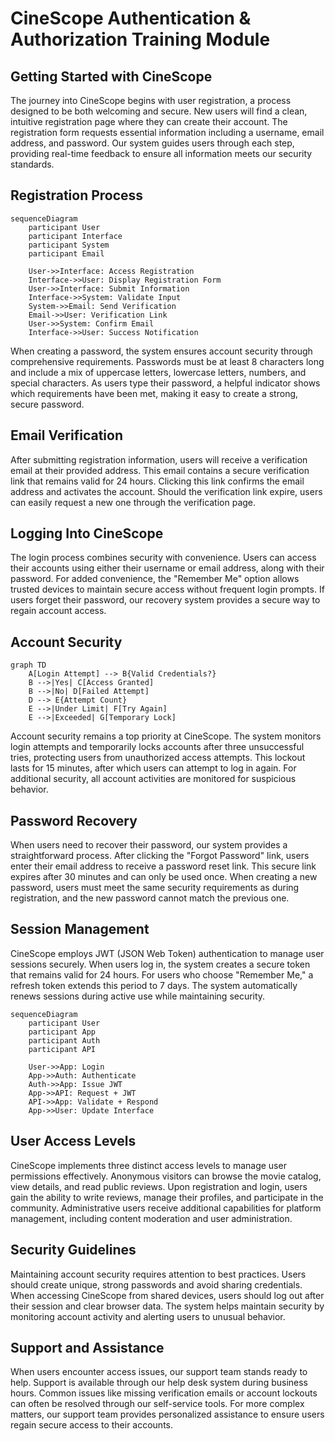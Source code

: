 # CineScope Authentication & Authorization Training Module

## Getting Started with CineScope

The journey into CineScope begins with user registration, a process designed to be both welcoming and secure. New users will find a clean, intuitive registration page where they can create their account. The registration form requests essential information including a username, email address, and password. Our system guides users through each step, providing real-time feedback to ensure all information meets our security standards.

## Registration Process

```mermaid
sequenceDiagram
    participant User
    participant Interface
    participant System
    participant Email
    
    User->>Interface: Access Registration
    Interface->>User: Display Registration Form
    User->>Interface: Submit Information
    Interface->>System: Validate Input
    System->>Email: Send Verification
    Email->>User: Verification Link
    User->>System: Confirm Email
    Interface->>User: Success Notification
```

When creating a password, the system ensures account security through comprehensive requirements. Passwords must be at least 8 characters long and include a mix of uppercase letters, lowercase letters, numbers, and special characters. As users type their password, a helpful indicator shows which requirements have been met, making it easy to create a strong, secure password.

## Email Verification

After submitting registration information, users will receive a verification email at their provided address. This email contains a secure verification link that remains valid for 24 hours. Clicking this link confirms the email address and activates the account. Should the verification link expire, users can easily request a new one through the verification page.

## Logging Into CineScope

The login process combines security with convenience. Users can access their accounts using either their username or email address, along with their password. For added convenience, the "Remember Me" option allows trusted devices to maintain secure access without frequent login prompts. If users forget their password, our recovery system provides a secure way to regain account access.

## Account Security

```mermaid
graph TD
    A[Login Attempt] --> B{Valid Credentials?}
    B -->|Yes| C[Access Granted]
    B -->|No| D[Failed Attempt]
    D --> E{Attempt Count}
    E -->|Under Limit| F[Try Again]
    E -->|Exceeded| G[Temporary Lock]
```

Account security remains a top priority at CineScope. The system monitors login attempts and temporarily locks accounts after three unsuccessful tries, protecting users from unauthorized access attempts. This lockout lasts for 15 minutes, after which users can attempt to log in again. For additional security, all account activities are monitored for suspicious behavior.

## Password Recovery

When users need to recover their password, our system provides a straightforward process. After clicking the "Forgot Password" link, users enter their email address to receive a password reset link. This secure link expires after 30 minutes and can only be used once. When creating a new password, users must meet the same security requirements as during registration, and the new password cannot match the previous one.

## Session Management

CineScope employs JWT (JSON Web Token) authentication to manage user sessions securely. When users log in, the system creates a secure token that remains valid for 24 hours. For users who choose "Remember Me," a refresh token extends this period to 7 days. The system automatically renews sessions during active use while maintaining security.

```mermaid
sequenceDiagram
    participant User
    participant App
    participant Auth
    participant API
    
    User->>App: Login
    App->>Auth: Authenticate
    Auth->>App: Issue JWT
    App->>API: Request + JWT
    API->>App: Validate + Respond
    App->>User: Update Interface
```

## User Access Levels

CineScope implements three distinct access levels to manage user permissions effectively. Anonymous visitors can browse the movie catalog, view details, and read public reviews. Upon registration and login, users gain the ability to write reviews, manage their profiles, and participate in the community. Administrative users receive additional capabilities for platform management, including content moderation and user administration.

## Security Guidelines

Maintaining account security requires attention to best practices. Users should create unique, strong passwords and avoid sharing credentials. When accessing CineScope from shared devices, users should log out after their session and clear browser data. The system helps maintain security by monitoring account activity and alerting users to unusual behavior.

## Support and Assistance

When users encounter access issues, our support team stands ready to help. Support is available through our help desk system during business hours. Common issues like missing verification emails or account lockouts can often be resolved through our self-service tools. For more complex matters, our support team provides personalized assistance to ensure users regain secure access to their accounts.
